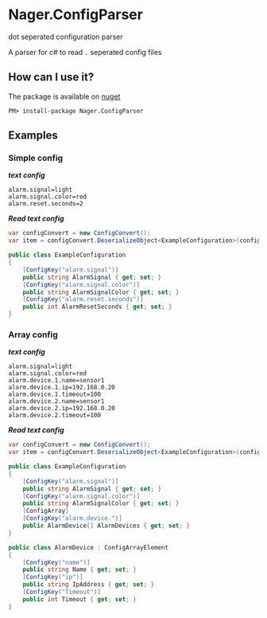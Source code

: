 # Nager.ConfigParser
dot seperated configuration parser

A parser for c# to read `.` seperated config files

## How can I use it?

The package is available on [nuget](https://www.nuget.org/packages/Nager.ConfigParser)
```
PM> install-package Nager.ConfigParser
```



## Examples

### Simple config

***text config***
```
alarm.signal=light
alarm.signal.color=red
alarm.reset.seconds=2
```

***Read text config***
```cs
var configConvert = new ConfigConvert();
var item = configConvert.DeserializeObject<ExampleConfiguration>(config);

public class ExampleConfiguration
{
    [ConfigKey("alarm.signal")]
    public string AlarmSignal { get; set; }
    [ConfigKey("alarm.signal.color")]
    public string AlarmSignalColor { get; set; }
    [ConfigKey("alarm.reset.seconds")]
    public int AlarmResetSeconds { get; set; }
}
```

### Array config

***text config***
```
alarm.signal=light
alarm.signal.color=red
alarm.device.1.name=sensor1
alarm.device.1.ip=192.168.0.20
alarm.device.1.timeout=100
alarm.device.2.name=sensor1
alarm.device.2.ip=192.168.0.20
alarm.device.2.timeout=100
```

***Read text config***
```cs
var configConvert = new ConfigConvert();
var item = configConvert.DeserializeObject<ExampleConfiguration>(config);

public class ExampleConfiguration
{
    [ConfigKey("alarm.signal")]
    public string AlarmSignal { get; set; }
    [ConfigKey("alarm.signal.color")]
    public string AlarmSignalColor { get; set; }
    [ConfigArray]
    [ConfigKey("alarm.device.")]
    public AlarmDevice[] AlarmDevices { get; set; }
}

public class AlarmDevice : ConfigArrayElement
{
    [ConfigKey("name")]
    public string Name { get; set; }
    [ConfigKey("ip")]
    public string IpAddress { get; set; }
    [ConfigKey("Timeout")]
    public int Timeout { get; set; }
}
```
